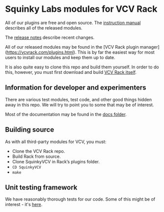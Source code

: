 # Squinky Labs modules for VCV Rack

All of our plugins are free and open source. The [instruction manual](booty-shifter.md) describes all of the released modules.

The [release notes](release-notes.md) describe recent changes.

All of our released modules may be found in the [VCV Rack plugin manager] (https://vcvrack.com/plugins.html). This is by far the easiest way for most users to install our modules and keep them up to date.

It is also quite easy to clone this repo and build them yourself. In order to do this, however, you must first download and build [VCV Rack itself](https://github.com/VCVRack/Rack).

## Information for developer and experimenters

There are various test modules, test code, and other good things hidden away in this repo. We will try to point you to some that may be of interest.

Most of the documentation may be found in the [docs folder](../docs/.).

## Building source

As with all third-party modules for VCV, you must:

* Clone the VCV Rack repo.
* Build Rack from source.
* Clone SquinkyVCV in Rack’s plugins folder.
* `CD SquinkyVCV`
* `make`

## Unit testing framework

We have reasonably thorough tests for our code. Some of this might be of interest - it's [here](unit-test.md).